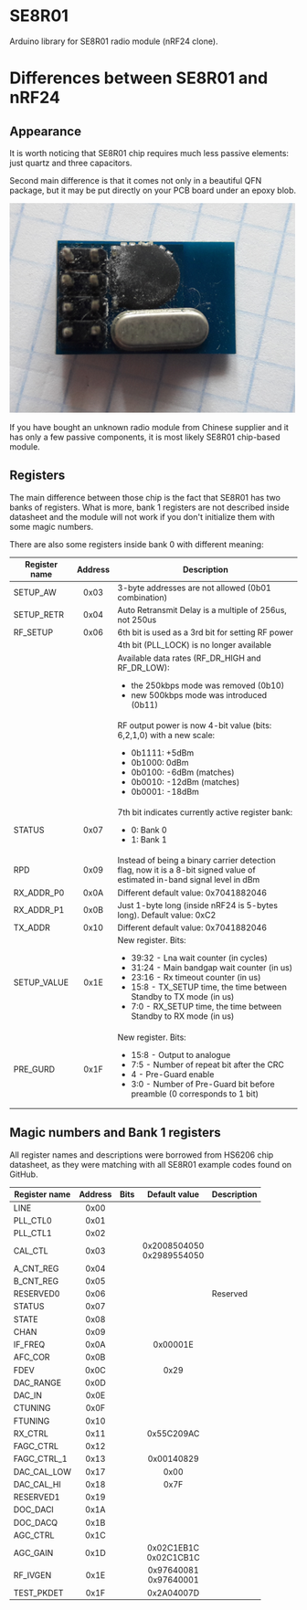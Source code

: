# SE8R01
Arduino library for SE8R01 radio module (nRF24 clone).

# Differences between SE8R01 and nRF24

## Appearance
It is worth noticing that SE8R01 chip requires much less passive elements: just quartz and three capacitors.

Second main difference is that it comes not only in a beautiful QFN package, but it may be put directly
on your PCB board under an epoxy blob.

![Possible_SE8R01_module](img/SE8R01.png)

If you have bought an unknown radio module from Chinese supplier and it has only a few passive components,
it is most likely SE8R01 chip-based module.

## Registers
The main difference between those chip is the fact that SE8R01 has two banks of registers.
What is more, bank 1 registers are not described inside datasheet and the module will not work if you
don't initialize them with some magic numbers.

There are also some registers inside bank 0 with different meaning:

| Register name | Address | Description |
| ------------- |:-------:| ------------|
| SETUP_AW      | 0x03    | 3-byte addresses are not allowed (0b01 combination) |
| SETUP_RETR    | 0x04    | Auto Retransmit Delay is a multiple of 256us, not 250us |
| RF_SETUP      | 0x06    | 6th bit is used as a 3rd bit for setting RF power |
||| 4th bit (PLL_LOCK) is no longer available |
||| Available data rates (RF_DR_HIGH and RF_DR_LOW): <ul><li>the 250kbps mode was removed (0b10)</li><li>new 500kbps mode was introduced (0b11)</li></ul>|
||| RF output power is now 4-bit value (bits: 6,2,1,0) with a new scale: <ul><li>0b1111: +5dBm</li><li>0b1000: 0dBm</li><li>0b0100: -6dBm (matches)</li><li>0b0010: -12dBm (matches)</li><li>0b0001: -18dBm</li></ul>|
| STATUS        | 0x07    | 7th bit indicates currently active register bank: <ul><li>0: Bank 0</li><li>1: Bank 1</li></ul>|
| RPD           | 0x09    | Instead of being a binary carrier detection flag, now it is a 8-bit signed value of estimated in-band signal level in dBm|
| RX_ADDR_P0    | 0x0A    | Different default value: 0x7041882046 |
| RX_ADDR_P1    | 0x0B    | Just 1-byte long (inside nRF24 is 5-bytes long). Default value: 0xC2 |
| TX_ADDR       | 0x10    | Different default value: 0x7041882046 |
| SETUP_VALUE   | 0x1E    | New register. Bits: <ul><li>39:32 - Lna wait counter (in cycles)</li><li>31:24 - Main bandgap wait counter (in us)</li><li>23:16 - Rx timeout counter (in us)</li><li>15:8 - TX_SETUP time, the time between Standby to TX mode (in us)</li><li>7:0 - RX_SETUP time, the time between Standby to RX mode (in us)</li></ul> |
| PRE_GURD      | 0x1F    | New register. Bits: <ul><li>15:8 - Output to analogue</li><li>7:5 - Number of repeat bit after the CRC</li><li>4 - Pre-Guard enable</li><li>3:0 - Number of Pre-Guard bit before preamble (0 corresponds to 1 bit)</li></ul> |

## Magic numbers and Bank 1 registers
All register names and descriptions were borrowed from HS6206 chip datasheet, as they were matching with all SE8R01 example codes found on GitHub.

| Register name | Address | Bits | Default value | Description |
| ------------- |:-------:|:----:|:-------------:|-------------|
| LINE          | 0x00    |      |               |             |
| PLL_CTL0      | 0x01    ||||
| PLL_CTL1      | 0x02    ||||
| CAL_CTL       | 0x03    || 0x2008504050<br>0x2989554050 ||
| A_CNT_REG     | 0x04    ||||
| B_CNT_REG     | 0x05    ||||
| RESERVED0     | 0x06    ||| Reserved |
| STATUS        | 0x07    ||||
| STATE         | 0x08    ||||
| CHAN          | 0x09    ||||
| IF_FREQ       | 0x0A    || 0x00001E ||
| AFC_COR       | 0x0B    ||||
| FDEV          | 0x0C    || 0x29 ||
| DAC_RANGE     | 0x0D    ||||
| DAC_IN        | 0x0E    ||||
| CTUNING       | 0x0F    ||||
| FTUNING       | 0x10    ||||
| RX_CTRL       | 0x11    || 0x55C209AC ||
| FAGC_CTRL     | 0x12    ||||
| FAGC_CTRL_1   | 0x13    || 0x00140829 ||
| DAC_CAL_LOW   | 0x17    || 0x00 ||
| DAC_CAL_HI    | 0x18    || 0x7F ||
| RESERVED1     | 0x19    ||||
| DOC_DACI      | 0x1A    ||||
| DOC_DACQ      | 0x1B    ||||
| AGC_CTRL      | 0x1C    ||||
| AGC_GAIN      | 0x1D    || 0x02C1EB1C<br>0x02C1CB1C||
| RF_IVGEN      | 0x1E    || 0x97640081<br>0x97640001||
| TEST_PKDET    | 0x1F    || 0x2A04007D |||
